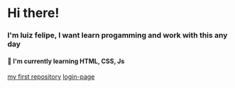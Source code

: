 # Hi there!
### I'm luiz felipe, I want learn progamming and work with this any day
#### 🌱 I'm currently learning HTML, CSS, Js
[my first repository](https://github.com/luizlfsr/calculadora)
[login-page](https://github.com/luizlfsr/login-page)
<!--
**luizlfsr/luizlfsr** is a ✨ _special_ ✨ repository because its `README.md` (this file) appears on your GitHub profile.

Here are some ideas to get you started:

- 🔭 I’m currently working on ...
- 🌱 I’m currently learning ...
- 👯 I’m looking to collaborate on ...
- 🤔 I’m looking for help with ...
- 💬 Ask me about ...
- 📫 How to reach me: ...
- 😄 Pronouns: ...
- ⚡ Fun fact: ...
-->
